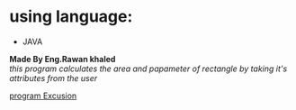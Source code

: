 # using language:
* JAVA

**Made By Eng.Rawan khaled** <br>
*this program calculates the area and papameter of rectangle by taking it's attributes from the user*


[program Excusion]()


